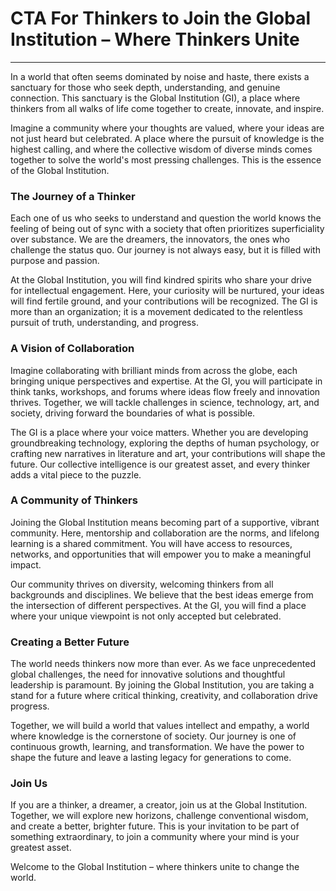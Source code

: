 # CTA For Thinkers to Join the Global Institution – Where Thinkers Unite

---

In a world that often seems dominated by noise and haste, there exists a sanctuary for those who seek depth, understanding, and genuine connection. This sanctuary is the Global Institution (GI), a place where thinkers from all walks of life come together to create, innovate, and inspire.

Imagine a community where your thoughts are valued, where your ideas are not just heard but celebrated. A place where the pursuit of knowledge is the highest calling, and where the collective wisdom of diverse minds comes together to solve the world's most pressing challenges. This is the essence of the Global Institution.

### The Journey of a Thinker

Each one of us who seeks to understand and question the world knows the feeling of being out of sync with a society that often prioritizes superficiality over substance. We are the dreamers, the innovators, the ones who challenge the status quo. Our journey is not always easy, but it is filled with purpose and passion.

At the Global Institution, you will find kindred spirits who share your drive for intellectual engagement. Here, your curiosity will be nurtured, your ideas will find fertile ground, and your contributions will be recognized. The GI is more than an organization; it is a movement dedicated to the relentless pursuit of truth, understanding, and progress.

### A Vision of Collaboration

Imagine collaborating with brilliant minds from across the globe, each bringing unique perspectives and expertise. At the GI, you will participate in think tanks, workshops, and forums where ideas flow freely and innovation thrives. Together, we will tackle challenges in science, technology, art, and society, driving forward the boundaries of what is possible.

The GI is a place where your voice matters. Whether you are developing groundbreaking technology, exploring the depths of human psychology, or crafting new narratives in literature and art, your contributions will shape the future. Our collective intelligence is our greatest asset, and every thinker adds a vital piece to the puzzle.

### A Community of Thinkers

Joining the Global Institution means becoming part of a supportive, vibrant community. Here, mentorship and collaboration are the norms, and lifelong learning is a shared commitment. You will have access to resources, networks, and opportunities that will empower you to make a meaningful impact.

Our community thrives on diversity, welcoming thinkers from all backgrounds and disciplines. We believe that the best ideas emerge from the intersection of different perspectives. At the GI, you will find a place where your unique viewpoint is not only accepted but celebrated.

### Creating a Better Future

The world needs thinkers now more than ever. As we face unprecedented global challenges, the need for innovative solutions and thoughtful leadership is paramount. By joining the Global Institution, you are taking a stand for a future where critical thinking, creativity, and collaboration drive progress.

Together, we will build a world that values intellect and empathy, a world where knowledge is the cornerstone of society. Our journey is one of continuous growth, learning, and transformation. We have the power to shape the future and leave a lasting legacy for generations to come.

### Join Us

If you are a thinker, a dreamer, a creator, join us at the Global Institution. Together, we will explore new horizons, challenge conventional wisdom, and create a better, brighter future. This is your invitation to be part of something extraordinary, to join a community where your mind is your greatest asset.

Welcome to the Global Institution – where thinkers unite to change the world.
